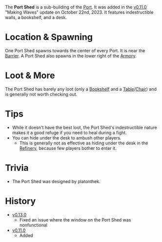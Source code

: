 The **Port Shed** is a sub-building of the [Port](/buildings/port). It was added in the [v0.11.0](https://github.com/HasangerGames/suroi/releases/tag/v0.11.0) "Making Waves" update on October 22nd, 2023. It features indestructible walls, a bookshelf, and a desk.

# Location & Spawning

One Port Shed spawns towards the center of every Port. It is near the [Barrier](/obstacles/barrier). A Port Shed also spawns in the lower right of the [Armory](/buildings/armory).

# Loot & More

The Port Shed has barely any loot (only a [Bookshelf](/obstacles/bookshelf) and a [Table](/obstacles/table)/[Chair](/obstacles/chair)) and is generally not worth checking out.

# Tips

- While it doesn't have the best loot, the Port Shed's indestructible nature makes it a good refuge if you need to heal during a fight.
- You can hide under the desk to ambush other players.
  - This is generally not as effective as hiding under the desk in the [Refinery](/buildings/refinery), because few players bother to enter it.

# Trivia

- The Port Shed was designed by platonthek.

# History

- [v0.13.0](https://github.com/HasangerGames/suroi/releases/tag/v0.13.0)
  - Fixed an issue where the window on the Port Shed was nonfunctional
- [v0.11.0](https://github.com/HasangerGames/suroi/releases/tag/v0.11.0)
  - Added
